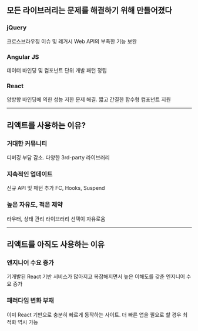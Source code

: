 ## 모든 라이브러리는 문제를 해결하기 위해 만들어졌다

### jQuery

크로스브라우징 이슈 및 레거시 Web API의 부족한 기능 보완

### Angular JS

데이터 바인딩 및 컴포넌트 단위 개발 패턴 정립

### React

양방향 바인딩에 의한 성능 저한 문제 해결. 짧고 간결한 함수형 컴포넌트 지원

---

## 리액트를 사용하는 이유?

### 거대한 커뮤니티

디버깅 부담 감소. 다양한 3rd-party 라이브러리

### 지속적인 업데이트

신규 API 및 패턴 추가 FC, Hooks, Suspend

### 높은 자유도, 적은 제약

라우터, 상태 관리 라이브러리 선택이 자유로움

---

## 리액트를 아직도 사용하는 이유

### 엔지니어 수요 증가

기개발된 React 기반 서비스가 많아지고 복잡해지면서 높은 이해도를 갖춘 엔지니어 수요 증가

### 패러다임 변화 부재

이미 React 기반으로 충분히 빠르게 동작하는 사이트. 더 빠른 앱을 필요로 할 경우 최적화 역시 가능
